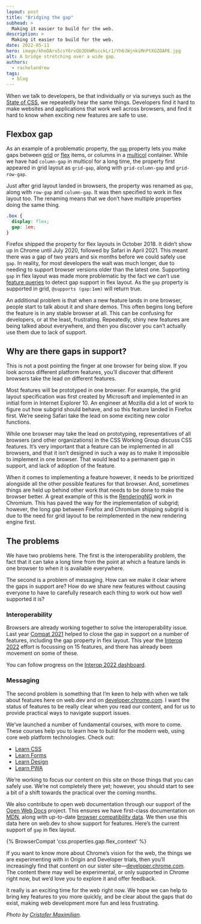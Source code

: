 ```yaml
---
layout: post
title: "Bridging the gap"
subhead: >
  Making it easier to build for the web. 
description: >
  Making it easier to build for the web.
date: 2022-05-11
hero: image/kheDArv5csY6rvQUJDbWRscckLr1/Yh6JWjnkiMnPtXGZOAPE.jpg
alt: A bridge stretching over a wide gap.
authors:
  - rachelandrew
tags:
  - blog
---
```


When we talk to developers, be that individually or via surveys such as the [State of CSS](https://stateofcss.com/), we repeatedly hear the same things. Developers find it hard to make websites and applications that work well across browsers, and find it hard to know when exciting new features are safe to use.

## Flexbox gap

As an example of a problematic property, the [`gap`](https://developer.mozilla.org/docs/Web/CSS/gap) property lets you make gaps between [grid](/learn/css/grid/) or [flex](/learn/css/flexbox/) items, or columns in a [multicol](https://developer.mozilla.org/docs/Web/CSS/CSS_Columns) container. While we have had `column-gap` in multicol for a long time, the property first appeared in grid layout as `grid-gap`, along with `grid-column-gap` and `grid-row-gap`.

Just after grid layout landed in browsers, the property was renamed as `gap`, along with `row-gap` and `column-gap`. It was then specified to work in flex layout too. The renaming means that we don’t have multiple properties doing the same thing.

```css
.box {
  display: flex;
  gap: 1em;
}
```

Firefox shipped the property for flex layouts in October 2018. It didn’t show up in Chrome until July 2020, followed by Safari in April 2021. This meant there was a gap of two years and six months before we could safely use `gap`. In reality, for most developers the wait was much longer, due to needing to support browser versions older than the latest one. Supporting `gap` in flex layout was made more problematic by the fact we can’t use [feature queries](https://developer.mozilla.org/docs/Web/CSS/CSS_Conditional_Rules/Using_Feature_Queries) to detect gap support in flex layout. As the `gap` property is supported in grid, `@supports (gap:1em)` will return true.

An additional problem is that when a new feature lands in one browser, people start to talk about it and share demos. This often begins long before the feature is in any stable browser at all. This can be confusing for developers, or at the least, frustrating. Repeatedly, shiny new features are being talked about everywhere, and then you discover you can’t actually use them due to lack of support.

## Why are there gaps in support?

This is not a post pointing the finger at one browser for being slow. If you look across different platform features, you’ll discover that different browsers take the lead on different features. 

Most features will be prototyped in one browser. For example, the grid layout specification was first created by Microsoft and implemented in an initial form in Internet Explorer 10. An engineer at Mozilla did a lot of work to figure out how subgrid should behave, and so this feature landed in Firefox first. We’re seeing Safari take the lead on some exciting new color functions. 

While one browser may take the lead on prototyping, representatives of all browsers (and other organizations) in the CSS Working Group discuss CSS features. It’s very important that a feature can be implemented in all browsers, and that it isn’t designed in such a way as to make it impossible to implement in one browser. That would lead to a permanent gap in support, and lack of adoption of the feature.

When it comes to implementing a feature however, it needs to be prioritized alongside all the other possible features for that browser. And, sometimes things are held up behind other work that needs to be done to make the browser better. A great example of this is the [RenderingNG](https://developer.chrome.com/blog/renderingng/) work in Chromium. This has paved the way for the implementation of subgrid; however, the long gap between Firefox and Chromium shipping subgrid is due to the need for grid layout to be reimplemented in the new rendering engine first.

## The problems

We have two problems here. The first is the interoperability problem, the fact that it can take a long time from the point at which a feature lands in one browser to when it is available everywhere. 

The second is a problem of messaging. How can we make it clear where the gaps in support are? How do we share new features without causing everyone to have to carefully research each thing to work out how well supported it is? 

### Interoperability

Browsers are already working together to solve the interoperability issue. Last year [Compat 2021](/compat2021/) helped to close the gap in support on a number of features, including the gap property in flex layout. This year the [Interop 2022](/interop-2022/) effort is focussing on 15 features, and there has already been movement on some of these.

You can follow progress on the [Interop 2022 dashboard](https://wpt.fyi/interop-2022).

### Messaging

The second problem is something that I’m keen to help with when we talk about features here on web.dev and on [developer.chrome.com](https://developer.chrome.com/). I want the status of features to be really clear when you read our content, and for us to provide practical ways to navigate support issues. 

We’ve launched a number of fundamental courses, with more to come. These courses help you to learn how to build for the modern web, using core web platform technologies. Check out:

- [Learn CSS](/learn/css/)
- [Learn Forms](/learn/forms/)
- [Learn Design](/learn/design/)
- [Learn PWA](/learn/pwa/)

We’re working to focus our content on this site on those things that you can safely use. We’re not completely there yet; however, you should start to see a bit of a shift towards the practical over the coming months.

We also contribute to open web documentation through our support of the [Open Web Docs](https://opencollective.com/open-web-docs) project. This ensures we have first-class documentation on [MDN](https://developer.mozilla.org/), along with up-to-date [browser compatibility data](https://github.com/mdn/browser-compat-data). We then use this data here on web.dev to show support for features. Here’s the current support of `gap` in flex layout.

{% BrowserCompat 'css.properties.gap.flex_context' %}

If you want to know more about Chrome’s vision for the web, the things we are experimenting with in Origin and Developer trials, then you’ll increasingly find that content on our sister site—[developer.chrome.com](https://developer.chrome.com/). The content there may well be experimental, or only supported in Chrome right now, but we’d love you to explore it and offer feedback.

It really is an exciting time for the web right now. We hope we can help to bring key features to you more quickly, and be clear about the gaps that do exist, making web development more fun and less frustrating.

_Photo by [Cristofer Maximilian](https://unsplash.com/es/@cristofer)._



  
  